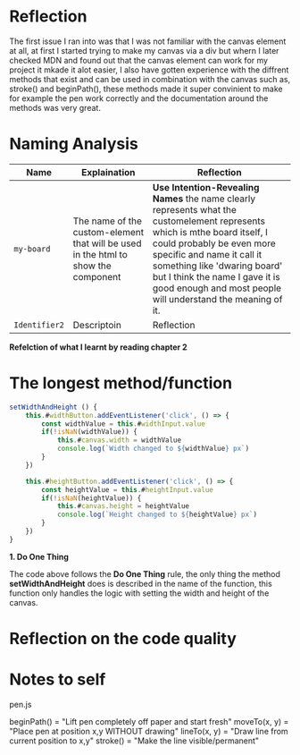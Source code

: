 # Reflection
The first issue I ran into was that I was not familiar with the canvas element at all, at first I started trying to make my canvas via a div but whern I later checked MDN and found out that the canvas element can work for my project it mkade it alot easier, I also have gotten experience with the diffrent methods that exist and can be used in combination with the canvas such as, stroke() and beginPath(), these methods made it super convinient to make for example the pen work correctly and the documentation around the methods was very great.

# Naming Analysis

| Name | Explaination | Reflection |
|------|------------|--------------------------------------|
| `my-board` | The name of the custom-element that will be used in the html to show the component | **Use Intention-Revealing Names** the name clearly represents what the customelement represents which is mthe board itself, I could probably be even more specific and name it call it something like 'dwaring board' but I think the name I gave it is good enough and most people will understand the meaning of it. |
| `Identifier2` | Descriptoin | Reflection |

**Refelction of what I learnt by reading chapter 2**  


# The longest method/function

```js
setWidthAndHeight () {
    this.#widthButton.addEventListener('click', () => {
        const widthValue = this.#widthInput.value
        if(!isNaN(widthValue)) {
            this.#canvas.width = widthValue
            console.log(`Width changed to ${widthValue} px`)
        }
    })

    this.#heightButton.addEventListener('click', () => {
        const heightValue = this.#heightInput.value
        if(!isNaN(heightValue)) {
            this.#canvas.height = heightValue
            console.log(`Height changed to ${heightValue} px`)
        }
    })
}
```


**1. Do One Thing**

The code above follows the **Do One Thing** rule, the only thing the method **setWidthAndHeight** does is described in the name of the function, this function only handles the logic with setting the width and height of the canvas. 

# Reflection on the code quality

# Notes to self

pen.js

beginPath() = "Lift pen completely off paper and start fresh"
moveTo(x, y) = "Place pen at position x,y WITHOUT drawing"
lineTo(x, y) = "Draw line from current position to x,y"
stroke() = "Make the line visible/permanent"